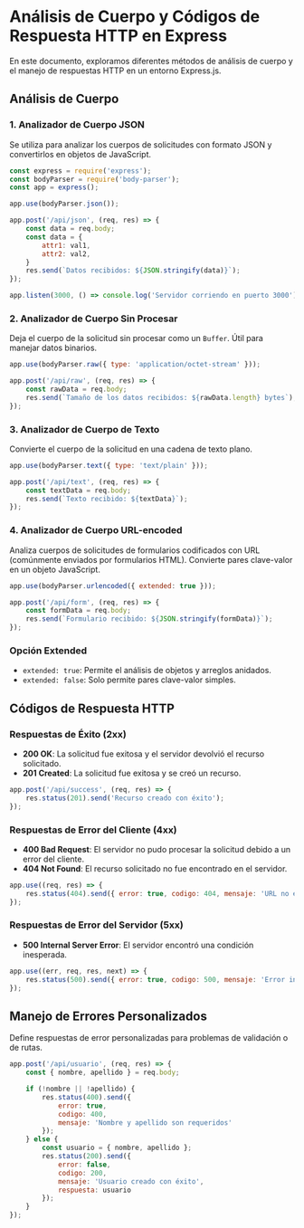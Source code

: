 
# Análisis de Cuerpo y Códigos de Respuesta HTTP en Express

En este documento, exploramos diferentes métodos de análisis de cuerpo y el manejo de respuestas HTTP en un entorno Express.js.

## Análisis de Cuerpo

### 1. Analizador de Cuerpo JSON
Se utiliza para analizar los cuerpos de solicitudes con formato JSON y convertirlos en objetos de JavaScript.

```javascript
const express = require('express');
const bodyParser = require('body-parser');
const app = express();

app.use(bodyParser.json());

app.post('/api/json', (req, res) => {
    const data = req.body;
    const data = {
        attr1: val1,
        attr2: val2,
    }
    res.send(`Datos recibidos: ${JSON.stringify(data)}`);
});

app.listen(3000, () => console.log('Servidor corriendo en puerto 3000'));
```

### 2. Analizador de Cuerpo Sin Procesar
Deja el cuerpo de la solicitud sin procesar como un `Buffer`. Útil para manejar datos binarios.

```javascript
app.use(bodyParser.raw({ type: 'application/octet-stream' }));

app.post('/api/raw', (req, res) => {
    const rawData = req.body;
    res.send(`Tamaño de los datos recibidos: ${rawData.length} bytes`);
});
```

### 3. Analizador de Cuerpo de Texto
Convierte el cuerpo de la solicitud en una cadena de texto plano.

```javascript
app.use(bodyParser.text({ type: 'text/plain' }));

app.post('/api/text', (req, res) => {
    const textData = req.body;
    res.send(`Texto recibido: ${textData}`);
});
```

### 4. Analizador de Cuerpo URL-encoded
Analiza cuerpos de solicitudes de formularios codificados con URL (comúnmente enviados por formularios HTML). Convierte pares clave-valor en un objeto JavaScript.

```javascript
app.use(bodyParser.urlencoded({ extended: true }));

app.post('/api/form', (req, res) => {
    const formData = req.body;
    res.send(`Formulario recibido: ${JSON.stringify(formData)}`);
});
```

### Opción Extended
- `extended: true`: Permite el análisis de objetos y arreglos anidados.
- `extended: false`: Solo permite pares clave-valor simples.

## Códigos de Respuesta HTTP

### Respuestas de Éxito (2xx)
- **200 OK**: La solicitud fue exitosa y el servidor devolvió el recurso solicitado.
- **201 Created**: La solicitud fue exitosa y se creó un recurso.

```javascript
app.post('/api/success', (req, res) => {
    res.status(201).send('Recurso creado con éxito');
});
```

### Respuestas de Error del Cliente (4xx)
- **400 Bad Request**: El servidor no pudo procesar la solicitud debido a un error del cliente.
- **404 Not Found**: El recurso solicitado no fue encontrado en el servidor.

```javascript
app.use((req, res) => {
    res.status(404).send({ error: true, codigo: 404, mensaje: 'URL no encontrada' });
});
```

### Respuestas de Error del Servidor (5xx)
- **500 Internal Server Error**: El servidor encontró una condición inesperada.

```javascript
app.use((err, req, res, next) => {
    res.status(500).send({ error: true, codigo: 500, mensaje: 'Error interno del servidor' });
});
```

## Manejo de Errores Personalizados

Define respuestas de error personalizadas para problemas de validación o de rutas.

```javascript
app.post('/api/usuario', (req, res) => {
    const { nombre, apellido } = req.body;

    if (!nombre || !apellido) {
        res.status(400).send({
            error: true,
            codigo: 400,
            mensaje: 'Nombre y apellido son requeridos'
        });
    } else {
        const usuario = { nombre, apellido };
        res.status(200).send({
            error: false,
            codigo: 200,
            mensaje: 'Usuario creado con éxito',
            respuesta: usuario
        });
    }
});
```